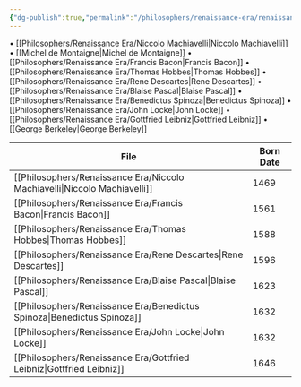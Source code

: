 ```yaml
---
{"dg-publish":true,"permalink":"/philosophers/renaissance-era/renaissance-era/","dgPassFrontmatter":true}
---
```


• [[Philosophers/Renaissance Era/Niccolo Machiavelli\|Niccolo Machiavelli]]
• [[Michel de Montaigne\|Michel de Montaigne]]
• [[Philosophers/Renaissance Era/Francis Bacon\|Francis Bacon]]
• [[Philosophers/Renaissance Era/Thomas Hobbes\|Thomas Hobbes]] 
• [[Philosophers/Renaissance Era/Rene Descartes\|Rene Descartes]]
• [[Philosophers/Renaissance Era/Blaise Pascal\|Blaise Pascal]]
• [[Philosophers/Renaissance Era/Benedictus Spinoza\|Benedictus Spinoza]]
• [[Philosophers/Renaissance Era/John Locke\|John Locke]]
• [[Philosophers/Renaissance Era/Gottfried Leibniz\|Gottfried Leibniz]]
• [[George Berkeley\|George Berkeley]]

| File                                                                         | Born Date |
| ---------------------------------------------------------------------------- | --------- |
| [[Philosophers/Renaissance Era/Niccolo Machiavelli\|Niccolo Machiavelli]] | 1469      |
| [[Philosophers/Renaissance Era/Francis Bacon\|Francis Bacon]]             | 1561      |
| [[Philosophers/Renaissance Era/Thomas Hobbes\|Thomas Hobbes]]             | 1588      |
| [[Philosophers/Renaissance Era/Rene Descartes\|Rene Descartes]]           | 1596      |
| [[Philosophers/Renaissance Era/Blaise Pascal\|Blaise Pascal]]             | 1623      |
| [[Philosophers/Renaissance Era/Benedictus Spinoza\|Benedictus Spinoza]]   | 1632      |
| [[Philosophers/Renaissance Era/John Locke\|John Locke]]                   | 1632      |
| [[Philosophers/Renaissance Era/Gottfried Leibniz\|Gottfried Leibniz]]     | 1646      |



